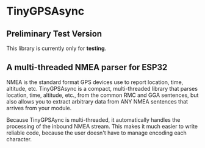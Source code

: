 # TinyGPSAsync

## **Preliminary Test Version**

This library is currently only for **testing**.

## A multi-threaded NMEA parser for ESP32

NMEA is the standard format GPS devices use to report location, time, altitude, etc. TinyGPSAsync is a compact, multi-threaded library that parses location, time, altitude, etc., from the common RMC and GGA sentences, but also allows you to extract arbitrary data from ANY NMEA sentences that arrives from your module.

Because TinyGPSAync is multi-threaded, it automatically handles the processing of the inbound NMEA stream. This makes it much easier to write reliable code, because the user doesn't have to manage encoding each character.
